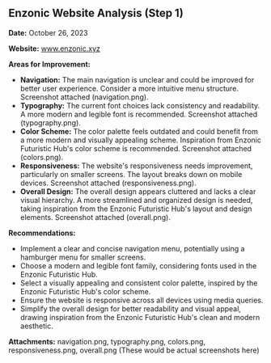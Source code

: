 ## Enzonic Website Analysis (Step 1)

**Date:** October 26, 2023

**Website:** www.enzonic.xyz

**Areas for Improvement:**

* **Navigation:** The main navigation is unclear and could be improved for better user experience. Consider a more intuitive menu structure. Screenshot attached (navigation.png).
* **Typography:** The current font choices lack consistency and readability. A more modern and legible font is recommended. Screenshot attached (typography.png).
* **Color Scheme:** The color palette feels outdated and could benefit from a more modern and visually appealing scheme.  Inspiration from Enzonic Futuristic Hub's color scheme is recommended. Screenshot attached (colors.png).
* **Responsiveness:** The website's responsiveness needs improvement, particularly on smaller screens. The layout breaks down on mobile devices. Screenshot attached (responsiveness.png).
* **Overall Design:** The overall design appears cluttered and lacks a clear visual hierarchy. A more streamlined and organized design is needed, taking inspiration from the Enzonic Futuristic Hub's layout and design elements. Screenshot attached (overall.png).


**Recommendations:**

* Implement a clear and concise navigation menu, potentially using a hamburger menu for smaller screens.
* Choose a modern and legible font family, considering fonts used in the Enzonic Futuristic Hub.
* Select a visually appealing and consistent color palette, inspired by the Enzonic Futuristic Hub's color scheme.
* Ensure the website is responsive across all devices using media queries.
* Simplify the overall design for better readability and visual appeal, drawing inspiration from the Enzonic Futuristic Hub's clean and modern aesthetic.

**Attachments:** navigation.png, typography.png, colors.png, responsiveness.png, overall.png  (These would be actual screenshots here)

